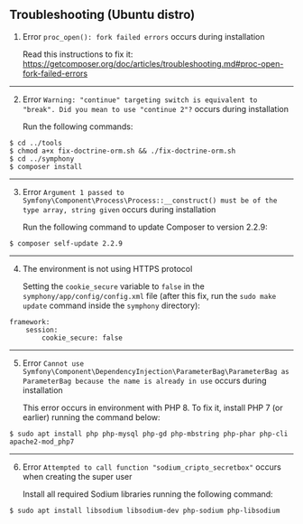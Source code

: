 Troubleshooting (Ubuntu distro)
-------------------------------

1. Error `proc_open(): fork failed errors` occurs during installation

   Read this instructions to fix it: https://getcomposer.org/doc/articles/troubleshooting.md#proc-open-fork-failed-errors

---

2. Error `Warning: "continue" targeting switch is equivalent to "break". Did you mean to use "continue 2"?` occurs during installation

   Run the following commands:

```
$ cd ../tools
$ chmod a+x fix-doctrine-orm.sh && ./fix-doctrine-orm.sh
$ cd ../symphony
$ composer install
```

---

3. Error `Argument 1 passed to Symfony\Component\Process\Process::__construct() must be of the type array, string given` occurs during installation

   Run the following command to update Composer to version 2.2.9:

```
$ composer self-update 2.2.9
```

---

4. The environment is not using HTTPS protocol

   Setting the `cookie_secure` variable to `false` in the `symphony/app/config/config.xml` file (after this fix, run the `sudo make update` command inside the `symphony` directory):

```
framework:
    session:
        cookie_secure: false
```

---

5. Error `Cannot use Symfony\Component\DependencyInjection\ParameterBag\ParameterBag as ParameterBag because the name is already in use` occurs during installation

   This error occurs in environment with PHP 8. To fix it, install PHP 7 (or earlier) running the command below:

```
$ sudo apt install php php-mysql php-gd php-mbstring php-phar php-cli apache2-mod_php7
```

---

6. Error `Attempted to call function "sodium_cripto_secretbox"` occurs when creating the super user

   Install all required Sodium libraries running the following command:

```
$ sudo apt install libsodium libsodium-dev php-sodium php-libsodium
```